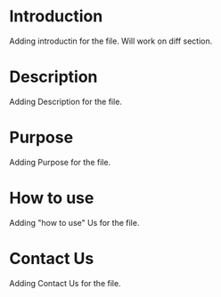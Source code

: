 # Introduction
Adding introductin for the file. Will work on diff section.

# Description
Adding Description for the file.

# Purpose
Adding Purpose for the file.

# How to use
Adding "how to use" Us for the file.

# Contact Us
Adding Contact Us for the file.